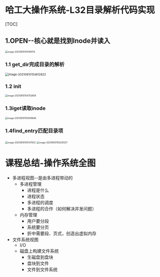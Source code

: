 # 哈工大操作系统-L32目录解析代码实现

[TOC]



## 1.OPEN--核心就是找到Inode并读入

<img src="E:\AAAAAAAuniPPT\4_1PPT\CSclass-OS(git)\学习笔记\${图片}\image-20210810154159170.png" alt="image-20210810154159170" style="zoom:50%;" />

### 1.1 get_dir完成目录的解析

<img src="E:\AAAAAAAuniPPT\4_1PPT\CSclass-OS(git)\学习笔记\${图片}\image-20210810154612822.png" alt="image-20210810154612822" style="zoom:67%;" />

### 1.2 init

<img src="E:\AAAAAAAuniPPT\4_1PPT\CSclass-OS(git)\学习笔记\${图片}\image-20210810154752659.png" alt="image-20210810154752659" style="zoom:50%;" />

### 1.3iget读取inode

<img src="E:\AAAAAAAuniPPT\4_1PPT\CSclass-OS(git)\学习笔记\${图片}\image-20210810155059848.png" alt="image-20210810155059848" style="zoom: 50%;" />

### 1.4find_entry匹配目录项

<img src="E:\AAAAAAAuniPPT\4_1PPT\CSclass-OS(git)\学习笔记\${图片}\image-20210810155147933.png" alt="image-20210810155147933" style="zoom:50%;" />

<img src="E:\AAAAAAAuniPPT\4_1PPT\CSclass-OS(git)\学习笔记\${图片}\image-20210810155205537.png" alt="image-20210810155205537" style="zoom:50%;" />



# 课程总结-操作系统全图

- 多进程视图--是由多进程带动的
  - 多进程管理
    - 进程是什么
    - 进程状态
    - 多进程的调度
    - 多进程的合作（如何解决并发问题）
  - 内存管理
    - 用户要分段
    - 系统要分页
    - 折中需要段、页式，创造出虚拟内存
- 文件系统视图
  - I/O
  - 磁盘上构建文件系统
    - 生磁盘到盘块
    - 盘块到文件
    - 文件到文件系统

